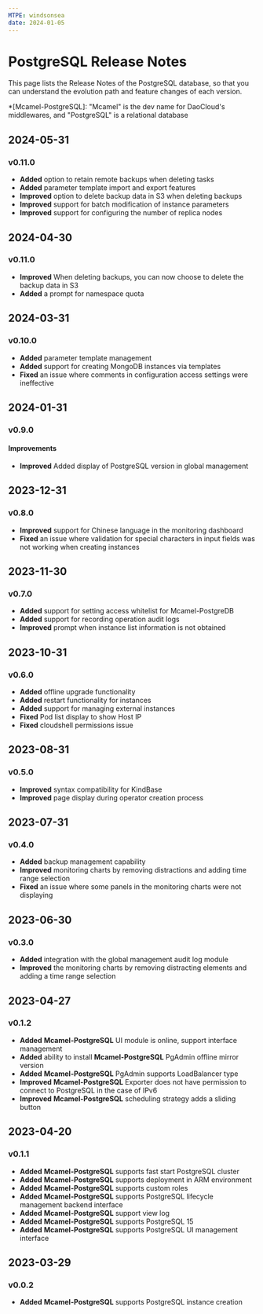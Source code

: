 ```yaml
---
MTPE: windsonsea
date: 2024-01-05
---
```


# PostgreSQL Release Notes

This page lists the Release Notes of the PostgreSQL database, so that you can understand the evolution path and feature changes of each version.

*[Mcamel-PostgreSQL]: "Mcamel" is the dev name for DaoCloud's middlewares, and "PostgreSQL" is a relational database

## 2024-05-31

### v0.11.0

- **Added** option to retain remote backups when deleting tasks
- **Added** parameter template import and export features
- **Improved** option to delete backup data in S3 when deleting backups
- **Improved** support for batch modification of instance parameters
- **Improved** support for configuring the number of replica nodes

## 2024-04-30

### v0.11.0

- **Improved** When deleting backups, you can now choose to delete the backup data in S3
- **Added** a prompt for namespace quota

## 2024-03-31

### v0.10.0

- **Added** parameter template management
- **Added** support for creating MongoDB instances via templates
- **Fixed** an issue where comments in configuration access settings were ineffective

## 2024-01-31

### v0.9.0

#### Improvements

- **Improved** Added display of PostgreSQL version in global management

## 2023-12-31

### v0.8.0

- **Improved** support for Chinese language in the monitoring dashboard
- **Fixed** an issue where validation for special characters in input fields was not working when creating instances

## 2023-11-30

### v0.7.0

- **Added** support for setting access whitelist for Mcamel-PostgreDB
- **Added** support for recording operation audit logs
- **Improved** prompt when instance list information is not obtained

## 2023-10-31

### v0.6.0

- **Added** offline upgrade functionality
- **Added** restart functionality for instances
- **Added** support for managing external instances
- **Fixed** Pod list display to show Host IP
- **Fixed** cloudshell permissions issue

## 2023-08-31

### v0.5.0

- **Improved** syntax compatibility for KindBase
- **Improved** page display during operator creation process

## 2023-07-31

### v0.4.0

- **Added** backup management capability
- **Improved** monitoring charts by removing distractions and adding time range selection
- **Fixed** an issue where some panels in the monitoring charts were not displaying

## 2023-06-30

### v0.3.0

- **Added** integration with the global management audit log module
- **Improved** the monitoring charts by removing distracting elements and adding a time range selection

## 2023-04-27

### v0.1.2

- **Added** __Mcamel-PostgreSQL__ UI module is online, support interface management
- **Added** ability to install __Mcamel-PostgreSQL__ PgAdmin offline mirror version
- **Added** __Mcamel-PostgreSQL__ PgAdmin supports LoadBalancer type
- **Improved** __Mcamel-PostgreSQL__ Exporter does not have permission to connect to PostgreSQL in the case of IPv6
- **Improved** __Mcamel-PostgreSQL__ scheduling strategy adds a sliding button

## 2023-04-20

### v0.1.1

- **Added** __Mcamel-PostgreSQL__ supports fast start PostgreSQL cluster
- **Added** __Mcamel-PostgreSQL__ supports deployment in ARM environment
- **Added** __Mcamel-PostgreSQL__ supports custom roles
- **Added** __Mcamel-PostgreSQL__ supports PostgreSQL lifecycle management backend interface
- **Added** __Mcamel-PostgreSQL__ support view log
- **Added** __Mcamel-PostgreSQL__ supports PostgreSQL 15
- **Added** __Mcamel-PostgreSQL__ supports PostgreSQL UI management interface

## 2023-03-29

### v0.0.2

- **Added** __Mcamel-PostgreSQL__ supports PostgreSQL instance creation
